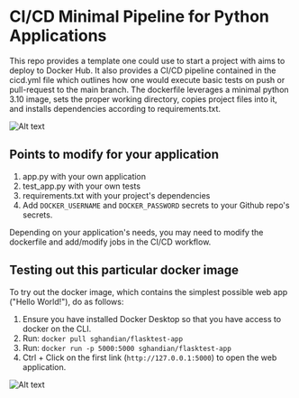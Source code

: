 # CI/CD Minimal Pipeline for Python Applications

This repo provides a template one could use to start a project with aims to deploy to Docker Hub. It also provides a CI/CD pipeline contained in the cicd.yml file which outlines how one would execute basic tests on push or pull-request to the main branch. The dockerfile leverages a minimal python 3.10 image, sets the proper working directory, copies project files into it, and installs dependencies according to requirements.txt.

![Alt text](image-2.png)

## Points to modify for your application

1. app.py with your own application
2. test_app.py with your own tests
3. requirements.txt with your project's dependencies
4. Add `DOCKER_USERNAME` and `DOCKER_PASSWORD` secrets to your Github repo's secrets.

Depending on your application's needs, you may need to modify the dockerfile and add/modify jobs in the CI/CD workflow.


## Testing out this particular docker image

To try out the docker image, which contains the simplest possible web app ("Hello World!"), do as follows:

1. Ensure you have installed Docker Desktop so that you have access to docker on the CLI.
2. Run:  `docker pull sghandian/flasktest-app`
3. Run:  `docker run -p 5000:5000 sghandian/flasktest-app`
4. Ctrl + Click on the first link (`http://127.0.0.1:5000`) to open the web application.

![Alt text](image-4.png)